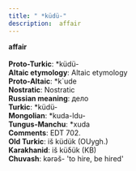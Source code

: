 ```yaml
---
title: " *küdü-"
description:  affair
---
```

<strong> affair</strong><br><br>
<strong>Proto-Turkic</strong>:  *küdü-<br>
<strong>Altaic etymology</strong>:  Altaic etymology<br>
<strong> Proto-Altaic</strong>:  *k`ude<br>
<strong>Nostratic</strong>:  Nostratic<br>
<strong>Russian meaning</strong>:  дело<br>
<strong>Turkic</strong>:  *küdü-<br>
<strong>Mongolian</strong>:  *kuda-ldu-<br>
<strong>Tungus-Manchu</strong>:  *xuda<br>
<strong>Comments</strong>:  EDT 702.<br>
<strong>Old Turkic</strong>:  iš küdük (OUygh.)<br>
<strong>Karakhanid</strong>:  iš küδük (KB)<br>
<strong>Chuvash</strong>:  kǝrǝš- 'to hire, be hired'<br>


